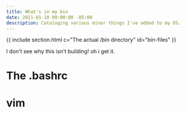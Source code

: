 ```yaml
---
title: What's in my bin
date: 2021-01-10 00:00:00 -05:00
description: Cataloging various minor things I've added to my OS.
---
```


{{ include section.html c="The actual /bin directory" id="bin-files" }}

I don't see why this isn't building! oh i get it.

# The .bashrc

# vim
